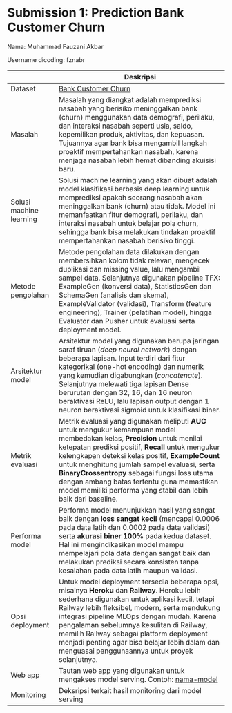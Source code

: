 # Submission 1: Prediction Bank Customer Churn
Nama: Muhammad Fauzani Akbar

Username dicoding: fznabr

| | Deskripsi |
| ----------- | ----------- |
| Dataset | [Bank Customer Churn](https://www.kaggle.com/datasets/radheshyamkollipara/bank-customer-churn) |
| Masalah | Masalah yang diangkat adalah memprediksi nasabah yang berisiko meninggalkan bank (churn) menggunakan data demografi, perilaku, dan interaksi nasabah seperti usia, saldo, kepemilikan produk, aktivitas, dan kepuasan. Tujuannya agar bank bisa mengambil langkah proaktif mempertahankan nasabah, karena menjaga nasabah lebih hemat dibanding akuisisi baru.|
| Solusi machine learning | Solusi machine learning yang akan dibuat adalah model klasifikasi berbasis deep learning untuk memprediksi apakah seorang nasabah akan meninggalkan bank (churn) atau tidak. Model ini memanfaatkan fitur demografi, perilaku, dan interaksi nasabah untuk belajar pola churn, sehingga bank bisa melakukan tindakan proaktif mempertahankan nasabah berisiko tinggi. |
| Metode pengolahan |Metode pengolahan data dilakukan dengan membersihkan kolom tidak relevan, mengecek duplikasi dan missing value, lalu mengambil sampel data. Selanjutnya digunakan pipeline TFX: ExampleGen (konversi data), StatisticsGen dan SchemaGen (analisis dan skema), ExampleValidator (validasi), Transform (feature engineering), Trainer (pelatihan model), hingga Evaluator dan Pusher untuk evaluasi serta deployment model. |
| Arsitektur model | Arsitektur model yang digunakan berupa jaringan saraf tiruan (*deep neural network*) dengan beberapa lapisan. Input terdiri dari fitur kategorikal (one-hot encoding) dan numerik yang kemudian digabungkan (*concatenate*). Selanjutnya melewati tiga lapisan Dense berurutan dengan 32, 16, dan 16 neuron beraktivasi ReLU, lalu lapisan output dengan 1 neuron beraktivasi sigmoid untuk klasifikasi biner.|
| Metrik evaluasi | Metrik evaluasi yang digunakan meliputi **AUC** untuk mengukur kemampuan model membedakan kelas, **Precision** untuk menilai ketepatan prediksi positif, **Recall** untuk mengukur kelengkapan deteksi kelas positif, **ExampleCount** untuk menghitung jumlah sampel evaluasi, serta **BinaryCrossentropy** sebagai fungsi loss utama dengan ambang batas tertentu guna memastikan model memiliki performa yang stabil dan lebih baik dari baseline.|
| Performa model | Performa model menunjukkan hasil yang sangat baik dengan **loss sangat kecil** (mencapai 0.0006 pada data latih dan 0.0002 pada data validasi) serta **akurasi biner 100%** pada kedua dataset. Hal ini mengindikasikan model mampu mempelajari pola data dengan sangat baik dan melakukan prediksi secara konsisten tanpa kesalahan pada data latih maupun validasi. |
| Opsi deployment | Untuk model deployment tersedia beberapa opsi, misalnya **Heroku** dan **Railway**. Heroku lebih sederhana digunakan untuk aplikasi kecil, tetapi Railway lebih fleksibel, modern, serta mendukung integrasi pipeline MLOps dengan mudah. Karena pengalaman sebelumnya kesulitan di Railway, memilih Railway sebagai platform deployment menjadi penting agar bisa belajar lebih dalam dan menguasai penggunaannya untuk proyek selanjutnya. |
| Web app | Tautan web app yang digunakan untuk mengakses model serving. Contoh: [nama-model](https://railway.com/project/9ee0d688-04ff-4c56-bb6f-852fb7435a8d/service/04478d20-57b7-44d3-8006-5fdeaaf22108?environmentId=9bc1866d-83c8-43d5-adf8-35084ae7b3cd&id=a6937583-6385-442a-8fa1-4000d8d94f12)|
| Monitoring | Deksripsi terkait hasil monitoring dari model serving |